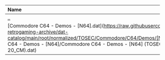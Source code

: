 |Name|Size|
|:---|---:|
|[..](../index.html)|DIR|
|[Commodore C64 - Demos - [N64].dat](https://raw.githubusercontent.com/open-retrogaming-archive/dat-catalog/main/root/normalized/TOSEC/Commodore/C64/Demos/[N64]/Commodore C64 - Demos - [N64]/Commodore C64 - Demos - [N64] (TOSEC-v2019-04-20_CM).dat)|1106|
